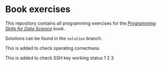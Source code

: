 # Book exercises

This repository contains _all_ programming exercises for the [_Programming Skills for Data Science_](https://programming-for-data-science.github.io/) book.

Solutions can be found in the `solution` branch.

This is added to check operating correctness

This is added to check SSH key working status
1
2
3
